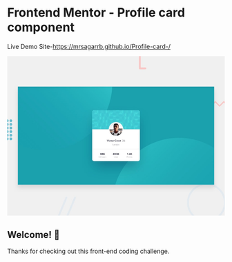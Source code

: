 # Frontend Mentor - Profile card component
Live Demo Site-https://mrsagarrb.github.io/Profile-card-/



![Design preview for the Profile card component coding challenge](./design/desktop-preview.jpg)

## Welcome! 👋

Thanks for checking out this front-end coding challenge.


